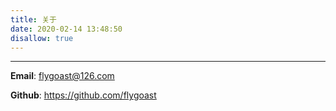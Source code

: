 ```yaml
---
title: 关于
date: 2020-02-14 13:48:50
disallow: true
---
```


***

**Email**: flygoast@126.com

**Github**: https://github.com/flygoast

